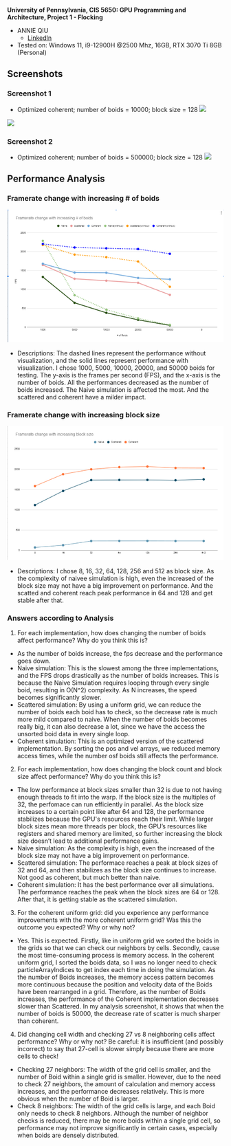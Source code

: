 **University of Pennsylvania, CIS 5650: GPU Programming and Architecture,
Project 1 - Flocking**

* ANNIE QIU
  * [LinkedIn](https://github.com/AnnieQiuuu/Project0-Getting-Started/blob/main/www.linkedin.com/in/annie-qiu-30531921a)
* Tested on: Windows 11, i9-12900H @2500 Mhz, 16GB, RTX 3070 Ti 8GB (Personal)

## Screenshots
### Screenshot 1
- Optimized coherent; number of boids = 10000; block size = 128
![](images/Coherent.gif)

![](images/Coherent1.gif)

### Screenshot 2
- Optimized coherent; number of boids = 500000; block size = 128
![](images/Coherent3.gif)

## Performance Analysis
### Framerate change with increasing # of boids
![](images/Boids.png)
- Descriptions: The dashed lines represent the performance without visualization, and the solid lines represent performance with visualization. I chose 1000, 5000, 10000, 20000, and 50000 boids for testing. The y-axis is the frames per second (FPS), and the x-axis is the number of boids. All the performances decreased as the number of boids increased. The Naive simulation is affected the most. And the scattered and coherent have a milder impact.

### Framerate change with increasing block size
![](images/BlockSize.png)
- Descriptions: I chose 8, 16, 32, 64, 128, 256 and 512 as block size. As the complexity of naivee simulation is high, even the increased of the block size may not have a big improvement on performance. And the scatted and coherent reach peak performance in 64 and 128 and get stable after that.

### Answers according to Analysis
1. For each implementation, how does changing the number of boids affect performance? Why do you think this is?
 -  As the number of boids increase, the fps decrease and the performance goes down.
 -  Naive simulation:  This is the slowest among the three implementations, and the FPS drops drastically as the number of boids increases. This is because the Naive Simulation requires looping through every single boid, resulting in O(N^2) complexity. As N increases, the speed becomes significantly slower.
 -  Scattered simulation:  By using a uniform grid, we can reduce the number of boids each boid has to check, so the decrease rate is much more mild compared to naive. When the number of boids becomes really big, it can also decrease a lot, since we have the access the unsorted boid data in every single loop.
 -  Coherent simulation: This is an optimized version of the scattered implementation. By sorting the pos and vel arrays, we reduced memory access times, while the number osf boids still affects the performance.
2. For each implementation, how does changing the block count and block size affect performance? Why do you think this is?
 - The low performance at block sizes smaller than 32 is due to not having enough threads to fit into the warp. If the block size is the multiples of 32, the perfomace can run efficiently in parallel. As the block size increases to a certain point like after 64 and 128, the performance stabilizes because the GPU's resources reach their limit. While larger block sizes mean more threads per block, the GPU’s resources like registers and shared memory are limited, so further increasing the block size doesn’t lead to additional performance gains.
 - Naive simulation: As the complexity is high, even the increased of the block size may not have a big improvement on performance.
 - Scattered simulation: The performace reaches a peak at block sizes of 32 and 64, and then stabilizes as the block size continues to increase. Not good as coherent, but much better than naive.
 - Coherent simulation:  It has the best performance over all simulations. The performance reaches the peak when the block sizes are 64 or 128. After that, it is getting stable as the scattered simulation.
3. For the coherent uniform grid: did you experience any performance improvements with the more coherent uniform grid? Was this the outcome you expected? Why or why not?
 - Yes. This is expected. Firstly, like in uniform grid we sorted the boids in the grids so that we can check our neighbors by cells. Secondly, cause the most time-consuming process is memory access. In the coherent uniform grid, I sorted the boids data, so I was no longer need to check particleArrayIndices to get index each time in doing the simulation. As the number of Boids increases, the memory access pattern becomes more continuous because the position and velocity data of the Boids have been rearranged in a grid. Therefore, as the number of Boids increases, the performance of the Coherent implementation decreases slower than Scattered. In my analysis screenshot, it shows that when the number of boids is 50000, the decrease rate of scatter is much sharper than coherent.
4. Did changing cell width and checking 27 vs 8 neighboring cells affect performance? Why or why not? Be careful: it is insufficient (and possibly incorrect) to say that 27-cell is slower simply because there are more cells to check!
 - Checking 27 neighbors: The width of the grid cell is smaller, and the number of Boid within a single grid is smaller. However, due to the need to check 27 neighbors, the amount of calculation and memory access increases, and the performance decreases relatively. This is more obvious when the number of Boid is larger.
- Check 8 neighbors: The width of the grid cells is large, and each Boid only needs to check 8 neighbors. Although the number of neighbor checks is reduced, there may be more boids within a single grid cell, so performance may not improve significantly in certain cases, especially when boids are densely distributed.

